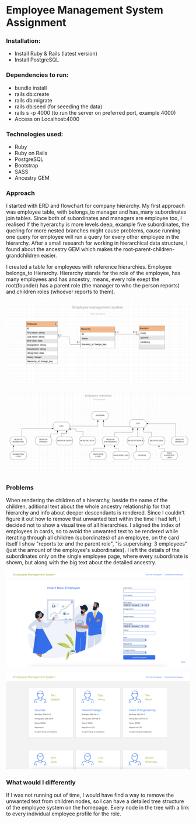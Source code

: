 # Employee Management System Assignment

### Installation:
* Install Ruby & Rails (latest version)
* Install PostgreSQL

### Dependencies to run:
* bundle install
* rails db:create
* rails db:migrate
* rails db:seed (for seeeding the data)
* rails s -p 4000 (to run the server on preferred port, example 4000)
* Access on Localhost:4000

### Technologies used:
* Ruby 
* Ruby on Rails
* PostgreSQL
* Bootstrap
* SASS
* Ancestry GEM


### Approach
I started with ERD and flowchart for company hierarchy. My first approach was employee table, with belongs_to manager and has_many subordinates join tables. Since both of subordinates and managers are employee too, I realised If the hyerarchy is more levels deep, example five subordinates, the quering for more nested branches might cause problems, cause running one query for employee will run a query for every other employee in the hierarchy. After a small research for working in hierarchical data structure, I found about the ancestry GEM which makes the root-parent-children-grandchildren easier.


I created a table for employees with reference hierarchies. Employee belongs_to Hierarchy. Hierarchy stands for the role of the employee, has many employees and has ancestry, means, every role exept the root(founder) has a parent role (the manager to who the person reports) and children roles (whoever reports to them).

![wireFrames](https://github.com/mau-dev/ems/blob/master/erd.png)

![wireFrames](https://github.com/mau-dev/ems/blob/master/employee-hierarchy.png)

### Problems 
When rendering the children of a hierarchy, beside the name of the children, aditional text about the whole ancestry relationship for that hierarchy and info about deeper descendants is rendered.
Since I couldn't figure it out how to remove that unwanted text within the time I had left, I decided not to show a visual tree of all hierarchies. I aligned the index of employees in cards, so to avoid the unwanted text to be rendered while iterating through all children (subordinates) of an employee, on the card itself I show "reports to: and the parent role", "is supervising: 3 employees"(just the amount of the employee's subordinates). I left the details of the subordinates only on the single employee page, where every subordinate is shown, but along with the big text about the detailed ancestry.

![wireFrames](https://github.com/mau-dev/ems/blob/master/Screenshot-root-form-new-emp.png)

![wireFrames](https://github.com/mau-dev/ems/blob/master/Screenshot-employees-index.png)


### What would I differently
If I was not running out of time, I would have find a way to remove the unwanted text from children nodes, so I can have a detailed tree structure of the employee system on the homepage. Every node in the tree with a link to every individual employee profile for the role. 